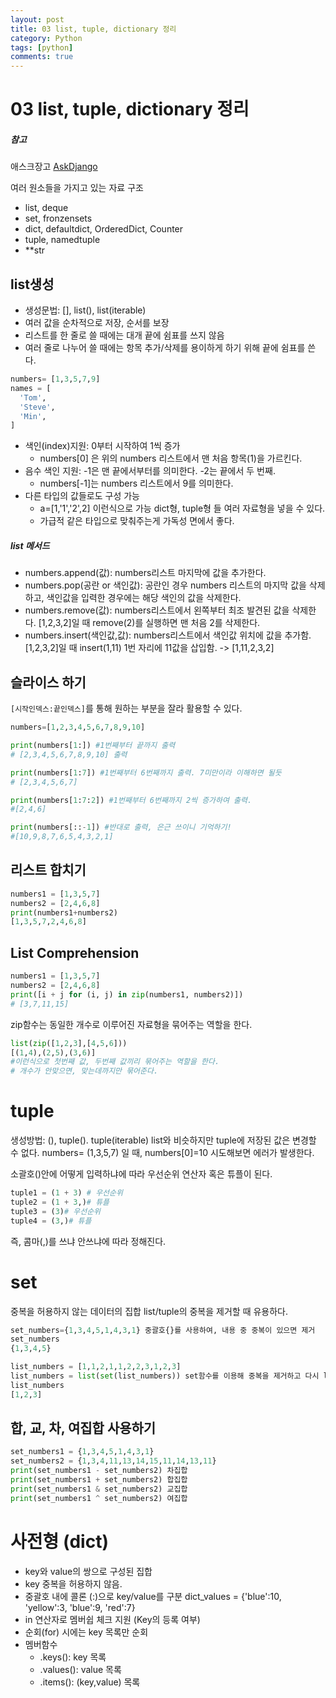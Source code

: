 ```yaml
---
layout: post
title: 03 list, tuple, dictionary 정리
category: Python
tags: [python]
comments: true
---
```

03 list, tuple, dictionary 정리
==========

##### 참고  
애스크장고  [AskDjango](https://www.askcompany.kr/)

여러 원소들을 가지고 있는 자료 구조

- list, deque
- set, fronzensets
- dict, defaultdict, OrderedDict, Counter
- tuple, namedtuple
- \**str

## list생성

- 생성문법: [], list(), list(iterable)
- 여러 값을 순차적으로 저장, 순서를 보장
- 리스트를 한 줄로 쓸 때에는 대개 끝에 쉼표를 쓰지 않음
- 여러 줄로 나누어 쓸 때에는 항목 추가/삭제를 용이하게 하기 위해 끝에 쉼표를 쓴다.

```python
numbers= [1,3,5,7,9]  
names = [  
  'Tom',  
  'Steve',  
  'Min',  
]  
```

- 색인(index)지원: 0부터 시작하여 1씩 증가
  - numbers[0] 은 위의 numbers 리스트에서 맨 처음 항목(1)을 가르킨다.
- 음수 색인 지원: -1은 맨 끝에서부터를 의미한다. -2는 끝에서 두 번째.
  - numbers[-1]는 numbers 리스트에서 9를 의미한다.
- 다른 타입의 값들로도 구성 가능
  - a=[1,'1','2',2] 이런식으로 가능 dict형, tuple형 들 여러 자료형을 넣을 수 있다.  
  - 가급적 같은 타입으로 맞춰주는게 가독성 면에서 좋다.

##### list 메서드
- numbers.append(값): numbers리스트 마지막에 값을 추가한다.
- numbers.pop(공란 or 색인값): 공란인 경우 numbers 리스트의 마지막 값을 삭제하고, 색인값을 입력한 경우에는 해당 색인의 값을 삭제한다.
- numbers.remove(값): numbers리스트에서 왼쪽부터 최조 발견된 값을 삭제한다. [1,2,3,2]일 때 remove(2)를 실행하면 맨 처음 2를 삭제한다.
- numbers.insert(색인값,값): numbers리스트에서 색인값 위치에 값을 추가함. [1,2,3,2]일 때 insert(1,11) 1번 자리에 11값을 삽입함. -> [1,11,2,3,2]

## 슬라이스 하기
`[시작인덱스:끝인덱스]`를 통해 원하는 부분을 잘라 활용할 수 있다.

```python
numbers=[1,2,3,4,5,6,7,8,9,10]

print(numbers[1:]) #1번째부터 끝까지 출력  
# [2,3,4,5,6,7,8,9,10] 출력  

print(numbers[1:7]) #1번째부터 6번째까지 출력. 7미만이라 이해하면 될듯
# [2,3,4,5,6,7]  

print(numbers[1:7:2]) #1번째부터 6번째까지 2씩 증가하여 출력.
#[2,4,6]  

print(numbers[::-1]) #반대로 출력, 은근 쓰이니 기억하기!
#[10,9,8,7,6,5,4,3,2,1]
```

## 리스트 합치기
```python
numbers1 = [1,3,5,7]
numbers2 = [2,4,6,8]
print(numbers1+numbers2)
[1,3,5,7,2,4,6,8]
```

## List Comprehension
```python
numbers1 = [1,3,5,7]
numbers2 = [2,4,6,8]
print([i + j for (i, j) in zip(numbers1, numbers2)])
# [3,7,11,15]
```

zip함수는 동일한 개수로 이루어진 자료형을 묶어주는 역할을 한다.
```python
list(zip([1,2,3],[4,5,6]))
[(1,4),(2,5),(3,6)]
#이런식으로 첫번째 값, 두번째 값끼리 묶어주는 역할을 한다.
# 개수가 안맞으면, 맞는데까지만 묶어준다.
```

# tuple
생성방법: (), tuple(). tuple(iterable)
list와 비슷하지만 tuple에 저장된 값은 변경할 수 없다.
numbers= (1,3,5,7) 일 때, numbers[0]=10 시도해보면 에러가 발생한다.

소괄호()안에 어떻게 입력하냐에 따라 우선순위 연산자 혹은 튜플이 된다.
```python
tuple1 = (1 + 3) # 우선순위
tuple2 = (1 + 3,)# 튜플
tuple3 = (3)# 우선순위
tuple4 = (3,)# 튜플
```
즉, 콤마(,)를 쓰냐 안쓰냐에 따라 정해진다.

# set
중복을 허용하지 않는 데이터의 집합
list/tuple의 중복을 제거할 때 유용하다.
```python
set_numbers={1,3,4,5,1,4,3,1} 중괄호{}를 사용하여, 내용 중 중복이 있으면 제거
set_numbers
{1,3,4,5}

list_numbers = [1,1,2,1,1,2,2,3,1,2,3]
list_numbers = list(set(list_numbers)) set함수를 이용해 중복을 제거하고 다시 list함수를 사용하여 리스트화
list_numbers
[1,2,3]
```

## 합, 교, 차, 여집합 사용하기
```python
set_numbers1 = {1,3,4,5,1,4,3,1}
set_numbers2 = {1,3,4,11,13,14,15,11,14,13,11}
print(set_numbers1 - set_numbers2) 차집합
print(set_numbers1 + set_numbers2) 합집합
print(set_numbers1 & set_numbers2) 교집합
print(set_numbers1 ^ set_numbers2) 여집합
```

# 사전형 (dict)
- key와 value의 쌍으로 구성된 집합
- key 중복을 허용하지 않음.
- 중괄호 내에 콜론 (:)으로 key/value를 구분
dict_values = {'blue':10, 'yellow':3, 'blue':9, 'red':7}
- in 연산자로 멤버쉽 체크 지원 (Key의 등록 여부)
- 순회(for) 시에는 key 목록만 순회
- 멤버함수
  - .keys(): key 목록
  - .values(): value 목록
  - .items(): (key,value) 목록

